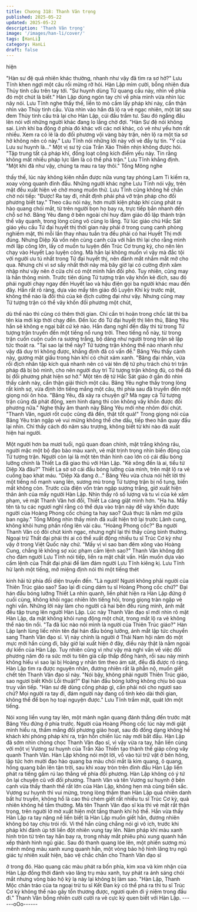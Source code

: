 ```yaml
---
title: Chương 318: Thanh Văn trọng
published: 2025-05-22
updated: 2025-05-22
description: 'Thanh Văn trọng'
image: '/images/han-li/cover/'
tags: [HanLi]
category: HanLi
draft: false
---
```


hiện

"Hàn sư đệ quả nhiên khác thường, nhanh như vậy đã tìm ra sơ
hở?" Lưu Tĩnh khen ngợi một câu rồi mừng rỡ hỏi.
Hàn Lập mỉm cười, bỗng nhiên đưa Thủy tinh cầu trên tay tới.
"Sư huynh dùng Tử quang cầu này, nhìn về phía đó một chút là
biết." Hàn Lập dùng ngón tay chỉ về phía mình vừa nhìn lúc nãy
nói.
Lưu Tĩnh nghe thấy thế, liền tò mò cầm lấy pháp khí này, cẩn thận
nhìn vào Thủy tinh cầu.
Vừa nhìn vào hắn đã lộ ra vẻ ngạc nhiên, một lát sau đem Thủy
tinh cầu trả lại cho Hàn Lập, cúi đầu trầm tư.
Sau đó ngẩng đầu lên nói với những người khác đang lo lắng chờ
đợi.
"Hàn Sư đệ nói không sai. Linh khí ba động ở phía đó khác với
các nơi khác, có vẻ như yếu hơn rất nhiều. Xem ra có lẽ là do đối
phương vội vàng bày trận, nên lộ ra một tia sơ hở không nên có
này." Lưu Tĩnh nói những lời này với vẻ đầy tự tin.
"Ý của Lưu sư huynh là…" Một vị sư tỷ của Trần Xảo Thiến nhịn
không được hỏi.
"Tập trung tất cả pháp khí, đồng loạt công kích điểm yếu này. Tin
rằng không mất nhiều pháp lực lắm là có thể phá trận." Lưu Tĩnh
khẳng định.
"Một khi đã như vậy, chúng ta mau ra tay thôi." Tống Mông nghe

thấy thế, lúc này không kiên nhẫn được nữa vung tay phóng Lam
Ti kiếm ra, xoay vòng quanh đỉnh đầu.
Những người khác nghe Lưu Tĩnh nói vậy, trên mặt đều xuất hiện
vẻ chờ mong muốn thử.
Lưu Tĩnh cũng không hề chần chờ nói tiếp:
"Được! Ra tay đi, nhất định phải phá vỡ trận pháp cho đối phương
biết tay."
Theo câu nói này, hơn mười kiện pháp khí cùng phát ra hào
quang chói mắt, từ trên người bọn họ bay ra, trực tiếp bắn nhanh
đến chỗ sơ hở.
Băng Yêu đang ở bên ngoài chỉ huy đám giáo đồ lập thành trận
thế vây quanh, trong lòng cũng vô cùng lo lắng.
Từ lúc giáo chủ Hắc Sát giáo yêu cầu Tứ đại huyết thị thời gian
này phải ở trong cung canh phòng nghiêm mật, thì mỗi lần thay
nhau tuần tra đều phải có hai Huyết Thị mới đúng.
Nhưng Diệp Xà vốn nên cùng canh cửa với hắn thì lại cho rằng
mình mới lập công lớn, lấy cớ muốn tu luyện đến Trúc Cơ trung
kỳ, cho nên lẻn chạy vào Huyết Lao luyện công. Mà hắn lại không
muốn vì vậy mà đắc tội với người ưu tú nhất trong Tứ đại huyết
thị, nên đành mắt nhắm mắt mở cho qua.
Nhưng chỉ vì sơ sẩy nhất thời này mà bây giờ lại có cường định
xâm nhập như vậy nên ở cửa chỉ có một mình hắn đối phó.
Tuy nhiên, cũng may là hắn thông minh.
Trước tiên dùng Tứ tượng trận vây khốn kẻ địch, sau đó phái
người chạy ngay đến Huyết lao và hậu điện gọi ba người khác
mau đến đây.
Hắn rất rõ ràng, dựa vào mấy tên giáo đồ Luyện Khí kỳ trước mặt,
không thể nào là đối thủ của kẻ địch cường đại như vậy. Nhưng
cũng may Tứ tượng trận có thể vây khốn đối phương một chút,

dù thế nào thì cũng có thêm thời gian.
Chỉ cần trì hoãn trong chốc lát thì ba tên kia mới kịp thời chạy
đến.
Đến lúc đó Tứ đại huyết thị liên thủ, Băng Yêu hắn sẽ không e
ngại bất cứ kẻ nào.
Hắn đang nghĩ đến đây thì từ trong Tứ tượng trận truyền đến một
tiếng nổ rung trời.
Theo tiếng nổ này, từ trong trận cuồn cuộn cuốn ra sương trắng,
bộ dáng như người trong trận sẽ lập tức thoát ra.
"Tại sao lại thế này? Tứ tượng trận không thể nào nhanh như vậy
đã duy trì không được, khẳng định đã có vấn đề." Băng Yêu thấy
cảnh này, gương mặt giấu trong hàn khí có chút xám xanh.
"Băng đại nhân, vừa rồi địch nhân tập kích quá nhanh nên có vài
tên đệ tử phụ trách chủ trì trận pháp đã bị bỏ mình, cho nên người
duy trì Tứ tượng trận không đủ, có thể đã bị đối phương phát hiện
sơ hở." Một tên đệ tử Hắc Sát giáo ở gần đó nhìn thấy cảnh này,
cẩn thận giải thích một câu.
Băng Yêu nghe thấy trong lòng rất kinh sợ, vừa định lớn tiếng
mắng một câu, thì phía sau đã truyền đến một giọng nói ôn hòa.
"Băng Yêu, đã xảy ra chuyện gì? Mà ngay cả Tứ tượng trận cũng
đã phát động, xem hình dạng thì còn không vây khốn được đối
phương nữa."
Nghe thấy âm thanh này Băng Yêu mới nhẹ nhõm đôi chút.
"Thanh Văn, ngươi rốt cuộc cũng đã đến, thật tốt quá!" Trong
giọng nói của Băng Yêu tràn ngập vẻ vui mừng không thể che
dấu, tiếp theo hắn quay đầu lại nhìn.
Chỉ thấy cách đó năm sáu trượng, không biết từ khi nào đã xuất
hiện hai người.

Một người hơn ba mươi tuổi, ngũ quan đoan chính, mặt trắng
không râu, người mặc một bộ đạo bào màu xanh, vẻ mặt trịnh
trọng nhìn biến động của Tứ tượng trận. Người còn lại là một tên
thân hình cao lớn có cái đầu bóng lưỡng chính là Thiết La đã giao
thủ với Hàn Lập.
"Kẻ xông đến là ai, tiểu tử Diệp Xà đâu?" Thiết La sờ sờ cái đầu
bóng lưỡng của mình, trên mặt lộ ra vẻ cuồng bạo khát máu.
"Diệp Xà đang ở…"
Băng Yêu vừa chưa nói hết lời thì một tiếng nổ mạnh vang lên,
sương mù trong Tứ tượng trận bị nổ tung, biến mất không còn.
Trước cửa điện vốn tràn ngập sương trắng, giờ xuất hiện thân
ảnh của mấy người Hàn Lập.
Nhìn thấy rõ số lượng và tu vi của kẻ xâm phạm, vẻ mặt Thanh
Văn hơi đổi, Thiết La càng giật mình hơn.
"Ha ha. Mấy tên tà tu các ngươi nghĩ rằng có thể dựa vào trận này
để vây khốn được người của Hoàng Phong cốc chúng ta hay sao?
Quả thực là nằm mơ giữa ban ngày." Tống Mông nhìn thấy mình
đã xuất hiện trở lại trước Lãnh cung, không khỏi hưng phấn rống
lên vài câu.
"Hoàng Phong cốc?"
Ba người Thanh Văn có đôi chút kinh ngạc, nhưng nghĩ lại thì
thấy cũng bình thường. Ngoại trừ Thất đại phái thì ai có thể xuất
động nhiều tu sĩ Trúc Cơ kỳ như vậy ở trong Việt Quốc này chứ.
"Mấy vị vì sao ban đêm xông vào Hoàng Cung, chẳng lẽ không sợ
xúc phạm cấm lệnh sao?" Thanh Văn không đợi cho đám người
Lưu Tĩnh nói tiếp, liền ra mặt chất vấn.
Hắn muốn dựa vào cấm lệnh của Thất đại phái để làm đám người
Lưu Tĩnh kiêng kị.
Lưu Tĩnh hừ lạnh một tiếng, mở miệng định nói thì một tiếng thét

kinh hãi từ phía đối diện truyền đến.
"Là ngươi! Ngươi không phải người của Thiên Trúc giáo sao? Sao
lại đi cùng dám tu sĩ Hoàng Phong cốc chứ?" Đại hán đầu bóng
lưỡng Thiết La nhìn quanh, liền phát hiện ra Hàn Lập đứng ở cuối
cùng, không khỏi ngạc nhiên lớn tiếng hỏi, trong giọng tràn ngập
vẻ nghi vấn.
Những lời này làm cho người cả hai bên đều rùng mình, ánh mắt
đều tập trung lên người Hàn Lập.
Lúc này Thanh Văn đạo sĩ mới nhìn rõ mặt Hàn Lập, da mặt
không khỏi rung động một chút, trong mắt lộ ra vẻ không thể nào
tin nổi.
"Ta đã lúc nào nói mình là người của Thiên Trúc giáo?" Hàn Lập
lạnh lùng liếc nhìn tên đại hán đầu bóng lưỡng, ánh mắt lập tức
chuyển sang Thanh Văn đạo sĩ.
Vị này chính là người ở Thái Nam hội năm đó một mực mời hắn
cùng đi, bây giờ lại xuất hiện ở đây, điều này thật là nằm ngoài dự
kiến của Hàn Lập.
Tuy nhiên cũng vì như vậy mà nghi vấn về việc đối phương năm
đó ra sức mời tu tiên giả cấp thấp đồng hành, rồi sau này mình
không hiểu vì sao lại bị Hoàng y nhân tìm theo ám sát, đều đã
được rõ ràng.
Hàn Lập tìm ra được nguyên nhân, đương nhiên rất là phẫn nộ,
muốn giết chết tên Thanh Văn đạo sĩ này.
"Nói bậy, không phải người Thiên Trúc giáo, sao ngươi biết Khôi
Lỗi thuật?" Đại hán đầu bóng lưỡng không chịu bỏ qua truy vấn
tiếp.
"Hàn sư đệ dùng công pháp gì, cần phải nói cho ngươi sao chứ?
Mọi người ra tay đi, đám người này đang cố tính kéo dài thời gian,
không thể để bọn họ toại nguyện được." Lưu Tĩnh trầm mặt, quát
lớn một tiếng.

Nói xong liền vung tay lên, một mảnh ngân quang đánh thẳng đến
trước mặt Băng Yêu đứng ở phía trước.
Người của Hoàng Phong cốc lúc này mới giật mình hiểu ra, thầm
mắng đối phương giảo hoạt, sau đó đồng dạng không hề khách
khí phóng pháp khí ra, trận hỗn chiến lúc này mới bắt đầu.
Hàn Lập đã sớm nhìn chòng chọc Thanh Văn đạo sĩ, vì vậy vừa
ra tay, hắn liền cùng với một vị Vương sư huynh của Trần Xảo
Thiến tạo thành thế giáp công vây quanh Thanh Văn.
Hàn Lập không nói một lời, vỗ vào túi trữ vật ở bên hông, lập tức
hơn mười đạo hào quang ba màu chói mắt là kim quang, ô
quang, hồng quang bắn lên tận trời, sau khi xoay tròn trên đỉnh
đầu Hàn Lập liền phát ra tiếng gầm rú lao thẳng về phía đối
phương.
Hàn Lập không có ý tứ ôn lại chuyện cũ với đối phương.
Thanh Văn và tên Vương sư huynh ở bên cạnh vừa thấy thanh
thế rất lớn của Hàn Lập, không hẹn mà cùng biến sắc.
Vương sư huynh thì vui mừng, trong lòng thầm than Hàn Lập quả
nhiên danh bất hư truyền, không hổ là cao thủ chém giết rất nhiều
tu sĩ Trúc Cơ kỳ, quả nhiên không hề tầm thường.
Mà tên Thanh Văn đạo sĩ kia thì vẻ mặt rất thận trọng, trên người
lờ mờ xuất hiện một tầng thanh khí hộ thể. Hắn vừa thấy Hàn Lập
ra tay nặng nề liền biết là Hàn Lập muốn giết hắn, đương nhiên
không bó tay chịu trói rồi.
Vì thế hắn cũng chẳng nói gì vô ích, trước khi pháp khí đánh úp
tới liền đột nhiên vung tay lên.
Năm pháp khí màu xanh hình tròn từ trên tay hắn bay ra, trong
nháy mắt phiêu phù xung quanh hắn xếp thành hình ngũ giác.
Sau đó thanh quang lóe lên, một phiến sương mù mênh mông
màu xanh xung quanh hắn, một vòng bảo hộ hình lăng trụ ngũ
giác tự nhiên xuất hiện, bảo vệ chắc chắn cho Thanh Văn đạo sĩ

ở trong đó.
Hào quang các màu phát ra bốn phía, kim xoa và kim nhận của
Hàn Lập đồng thời đánh vào lăng trụ màu xanh, tuy phát ra ánh
sáng chói mắt nhưng vòng bảo hộ kỳ lạ này lại không bị làm sao.
"Hàn Lập, Thanh Mộc chân tráo của ta ngoại trừ tu sĩ Kết Đan kỳ
có thể phá ra thì tu sĩ Trúc Cơ kỳ không thể nào gây tổn thương
được, ngươi quên đi ý niệm trong đầu đi." Thanh Văn bỗng nhiên
cười cười ra vẻ cực kỳ quen biết với Hàn Lập.
------oOo------
